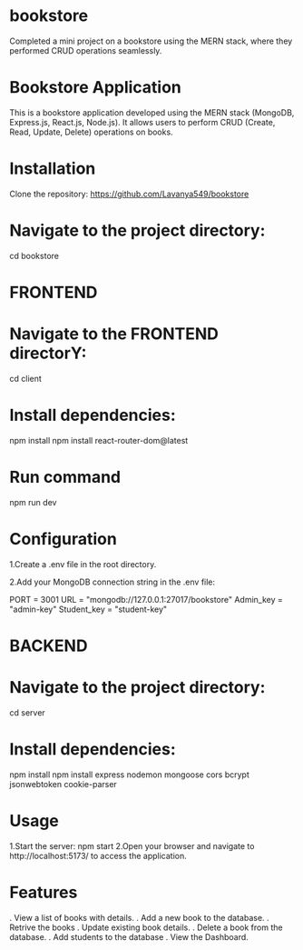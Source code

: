 # bookstore
Completed a mini project on a bookstore using the MERN stack, where they performed CRUD operations seamlessly.


# Bookstore Application
This is a bookstore application developed using the MERN stack (MongoDB, Express.js, React.js, Node.js). It allows users to perform CRUD (Create, Read, Update, Delete) operations on books.

# Installation
Clone the repository: https://github.com/Lavanya549/bookstore
# Navigate to the project directory:
cd bookstore


# FRONTEND
# Navigate to the FRONTEND directorY:
cd client
# Install dependencies:
npm install
npm install react-router-dom@latest
# Run command
npm run dev



# Configuration
1.Create a .env file in the root directory.

2.Add your MongoDB connection string in the .env file:

  PORT = 3001
  URL = "mongodb://127.0.0.1:27017/bookstore"
  Admin_key = "admin-key"
  Student_key = "student-key"


 
# BACKEND
# Navigate to the project directory:
cd server
# Install dependencies:
npm install
npm install express nodemon mongoose cors bcrypt jsonwebtoken cookie-parser

# Usage
1.Start the server:
  npm start
2.Open your browser and navigate to http://localhost:5173/ to access the application.

# Features
. View a list of books with details.
. Add a new book to the database.
. Retrive the books
. Update existing book details.
. Delete a book from the database.
. Add students to the database
. View the Dashboard.





